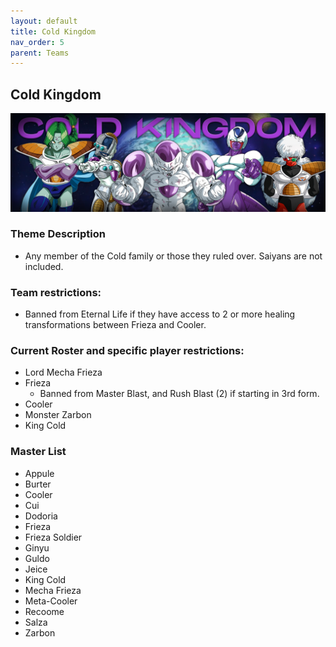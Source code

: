 ```yaml
---
layout: default
title: Cold Kingdom
nav_order: 5
parent: Teams
---
```

## Cold Kingdom

![](../images/cold.jpg)

### Theme Description
- Any member of the Cold family or those they ruled over. Saiyans are not included. 

### Team restrictions:
  - Banned from Eternal Life if they have access to 2 or more healing transformations between Frieza and Cooler.

### Current Roster and specific player restrictions:

- Lord Mecha Frieza
- Frieza
  - Banned from Master Blast, and Rush Blast (2) if starting in 3rd form.
- Cooler
- Monster Zarbon
- King Cold
  
### Master List
- Appule
- Burter
- Cooler
- Cui
- Dodoria
- Frieza
- Frieza Soldier
- Ginyu
- Guldo
- Jeice
- King Cold
- Mecha Frieza
- Meta-Cooler
- Recoome
- Salza
- Zarbon
